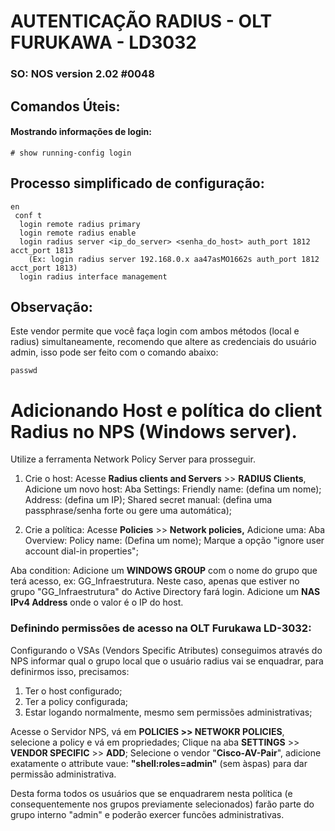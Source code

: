 # AUTENTICAÇÃO RADIUS - OLT FURUKAWA - LD3032 
### SO: NOS version 2.02 #0048

## Comandos Úteis:

#### Mostrando informações de login:
```# show running-config login```

## Processo simplificado de configuração:
```
en
 conf t
  login remote radius primary 
  login remote radius enable
  login radius server <ip_do_server> <senha_do_host> auth_port 1812 acct_port 1813 
    (Ex: login radius server 192.168.0.x aa47asMO1662s auth_port 1812 acct_port 1813)
  login radius interface management
```

## Observação:

Este vendor permite que você faça login com ambos métodos (local e radius) simultaneamente, recomendo que altere as credenciais do usuário admin, isso pode ser feito com o comando abaixo:

```passwd```



# Adicionando Host e política do client Radius no NPS (Windows server).

Utilize a ferramenta Network Policy Server para prosseguir.

1. Crie o host:
 Acesse **Radius clients and Servers** >> **RADIUS Clients**, Adicione um novo host:
 Aba Settings:
 Friendly name: (defina um nome);
 Address: (defina um IP);
 Shared secret manual: (defina uma passphrase/senha forte ou gere uma automática);

2. Crie a política:
 Acesse **Policies** >> **Network policies,** Adicione uma:
 Aba Overview:
 Policy name: (Defina um nome);
 Marque a opção "ignore user account dial-in properties";
	
Aba condition:
 Adicione um **WINDOWS GROUP** com o nome do grupo que terá acesso, ex: GG_Infraestrutura.
 Neste caso, apenas que estiver no grupo "GG_Infraestrutura" do Active Directory fará login.
 Adicione um **NAS IPv4 Address** onde o valor é o IP do host.

### Definindo permissões de acesso na OLT Furukawa LD-3032:

 Configurando o VSAs (Vendors Specific Atributes) conseguimos através do NPS informar qual o grupo local que o usuário radius vai se enquadrar, para definirmos isso, precisamos:

 1. Ter o host configurado;
 2. Ter a policy configurada;
 3. Estar logando normalmente, mesmo sem permissões administrativas;

 Acesse o Servidor NPS, vá em **POLICIES >> NETWOKR POLICIES**, selecione a policy e vá em propriedades;
 Clique na aba **SETTINGS** >> **VENDOR SPECIFIC** >> **ADD**;
 Selecione o vendor "**Cisco-AV-Pair**", adicione exatamente o attribute vaue: **"shell:roles=admin"** (sem àspas) para dar permissão administrativa.

Desta forma todos os usuários que se enquadrarem nesta política (e consequentemente nos grupos previamente selecionados) farão parte do grupo interno "admin" e poderão exercer funcões administrativas.
